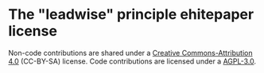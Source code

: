 # The "leadwise" principle ehitepaper license

Non-code contributions are shared under a [Creative Commons-Attribution 4.0](https://creativecommons.org/licenses/by/4.0/) (CC-BY-SA) license. Code contributions are licensed under a [AGPL-3.0](https://www.gnu.org/licenses/).
